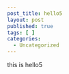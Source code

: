 ```yaml
---
post_title: hello5
layout: post
published: true
tags: [ ]
categories:
  - Uncategorized
---
```

this is hello5

